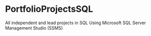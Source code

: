 # PortfolioProjectsSQL

All independent and lead projects in SQL
Using Microsoft SQL Server Management Studio (SSMS)

